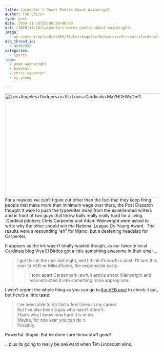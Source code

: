 ```yaml
---
title: Carpenter’s Waxes Poetic About Wainwright
author: The Editor
type: post
date: 2009-11-18T20:00:36+00:00
url: /2009/11/18/carpenters-waxes-poetic-about-wainwright/
Image:
  - wp-content/uploads/2009/11/Los+Angeles+Dodgers+v+St+Louis+Cardinals+MaZHDEWyGnGl.jpg
dsq_thread_id:
  - 46463052
categories:
  - Sports
tags:
  - adam wainwright
  - baseball
  - chris capenter
  - cy young

---
```

[<img class="aligncenter size-full wp-image-2337" title="Los+Angeles+Dodgers+v+St+Louis+Cardinals+MaZHDEWyGnGl" src="http://punchingkitty.com/wp-content/uploads/2009/11/Los+Angeles+Dodgers+v+St+Louis+Cardinals+MaZHDEWyGnGl.jpg" alt="Los+Angeles+Dodgers+v+St+Louis+Cardinals+MaZHDEWyGnGl" width="600" height="340" srcset="http://media.punchingkitty.com/wordpress/2009/11/Los+Angeles+Dodgers+v+St+Louis+Cardinals+MaZHDEWyGnGl.jpg 600w, http://media.punchingkitty.com/wordpress/2009/11/Los+Angeles+Dodgers+v+St+Louis+Cardinals+MaZHDEWyGnGl-300x170.jpg 300w" sizes="(max-width: 600px) 100vw, 600px" />][1]For a reasons we can&#8217;t figure out other than the fact that they keep firing people that make more than minimum wage over there, the Post Dispatch thought it wise to push the typewriter away from the experienced writers and in front of two guys that throw balls really really hard for a living.  Cardinal pitchers Chris Carpenter and Adam Wainwright were asked to write why the other should win the National League Cy Young Award.  The results were a resounding &#8220;eh&#8221; for Waino, but a deafening headslap for Carpenter.

It appears as the ink wasn&#8217;t totally wasted though, as our favorite local Cardinals blog <a href="http://www.vivaelbirdos.com" target="_blank">Viva El Birdos</a> got a little something awesome in their email&#8230;

> I got this in the mail last night, and I think it&#8217;s worth a post. I&#8217;ll turn this over to VEB-er MikeJGolde, the responsible party:
> 
> > I took apart Carpenter&#8217;s (awful) article about Wainwright and reconstructed it into something more appropriate.

I won&#8217;t reprint the whole thing as you can go to <a href="http://www.vivaelbirdos.com/2009/11/17/1161475/waino-the-cy-young-and-me-a-poem" target="_blank">the VEB post</a> to check it out, but here&#8217;s a little taste:

> I&#8217;ve been able to do that a few times in my career.<br style="line-height: 0.75em;" />But I&#8217;ve also been a guy who hasn&#8217;t done it.<br style="line-height: 0.75em;" />That&#8217;s why I know how hard it is to do.<br style="line-height: 0.75em;" />Maybe, for one year you can do it.<br style="line-height: 0.75em;" />Possibly.

Powerful. Stupid. But he done sure throw stuff good!

&#8230;plus its going to really be awkward when Tim Lincecum wins.

 [1]: http://punchingkitty.com/wp-content/uploads/2009/11/Los+Angeles+Dodgers+v+St+Louis+Cardinals+MaZHDEWyGnGl.jpg